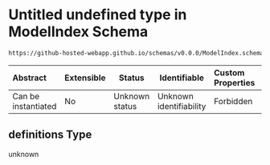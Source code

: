 # Untitled undefined type in ModelIndex Schema

```txt
https://github-hosted-webapp.github.io/schemas/v0.0.0/ModelIndex.schema.json#/definitions
```

| Abstract | Extensible | Status | Identifiable | Custom Properties | Additional Properties | Access Restrictions | Defined In |
| :-- | --- | --- | --- | :-- | --- | --- | --- |
| Can be instantiated | No | Unknown status | Unknown identifiability | Forbidden | Allowed | none | [ModelIndex.schema.json\*](../ModelIndex.schema.json "open original schema") |

## definitions Type

unknown
